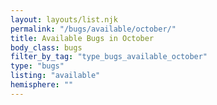```yaml
---
layout: layouts/list.njk
permalink: "/bugs/available/october/"
title: Available Bugs in October
body_class: bugs
filter_by_tag: "type_bugs_available_october"
type: "bugs"
listing: "available"
hemisphere: ""
---
```

